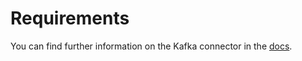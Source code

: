 # Requirements
<!-- to be updated -->
You can find further information on the Kafka connector in the [docs](https://docs.open-metadata.org/connectors/dashboard/superset).